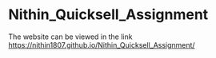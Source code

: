 # Nithin_Quicksell_Assignment

The website can be viewed in the link https://nithin1807.github.io/Nithin_Quicksell_Assignment/
